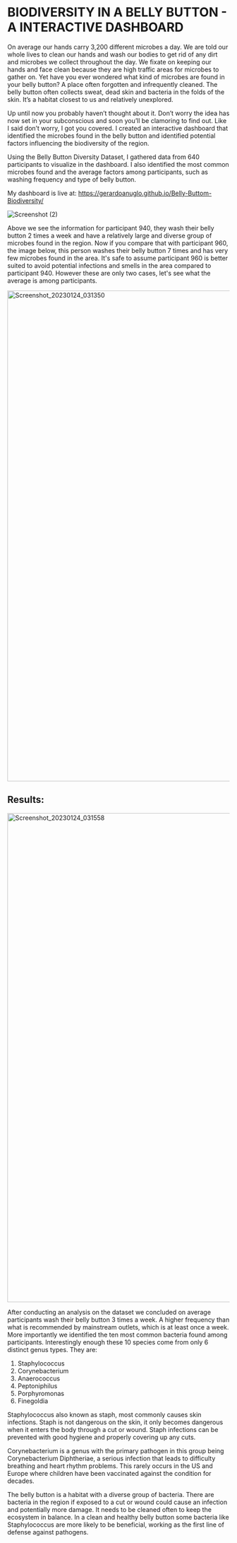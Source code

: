 # BIODIVERSITY IN A BELLY BUTTON - A INTERACTIVE DASHBOARD

On average our hands carry 3,200 different microbes a day. We are told our whole lives to clean our hands and wash our bodies to get rid of any dirt and microbes we collect throughout the day. We fixate on keeping our hands and face clean because they are high traffic areas for microbes to gather on. Yet have you ever wondered what kind of microbes are found in your belly button?  A place often forgotten and infrequently cleaned. The belly button often collects sweat, dead skin and bacteria in the folds of the skin. It’s a habitat closest to us and relatively unexplored.
 
Up until now you probably haven’t thought about it. Don’t worry the idea has now set in your subconscious and soon you’ll be clamoring to find out. Like I said don’t worry, I got you covered. I created an interactive dashboard that identified the microbes found in the belly button and identified potential factors influencing the biodiversity of the region. 

Using the Belly Button Diversity Dataset, I gathered data from 640 participants to visualize in the dashboard. I also identified the most common microbes found and the average factors among participants, such as washing frequency and type of belly button. 

My dashboard is live at: https://gerardoanuglo.github.io/Belly-Buttom-Biodiversity/

![Screenshot (2)](https://user-images.githubusercontent.com/85320743/213582131-a6547f27-23f7-4ac5-b55b-5be28a2e161c.png)

Above we see the information for participant 940, they wash their belly button 2 times a week and have a relatively large and diverse group of microbes found in the region. Now if you compare that with participant 960, the image below, this person washes their belly button 7 times and has very few microbes found in the area. It's safe to assume participant 960 is better suited to avoid potential infections and smells in the area compared to participant 940. However these are only two cases, let's see what the average is among participants. 

<img width="1111" alt="Screenshot_20230124_031350" src="https://user-images.githubusercontent.com/85320743/214442103-9113ed4c-2a30-4ce6-bfae-afa754b65166.png">

## Results: 

<img width="1107" alt="Screenshot_20230124_031558" src="https://user-images.githubusercontent.com/85320743/214442294-082a6428-aa91-46e7-8777-59a6e4c53d24.png">

After conducting an analysis on the dataset we concluded on average participants wash their belly button 3 times a week. A higher frequency than what is recommended by mainstream outlets, which is at least once a week. More importantly we identified the ten most common bacteria found among participants. Interestingly enough these 10 species come from only 6 distinct genus types. They are: 

1.  Staphylococcus
2.  Corynebacterium
3.  Anaerococcus
4.  Peptoniphilus
5.  Porphyromonas
6.  Finegoldia

Staphylococcus  also known as staph, most commonly causes skin infections. Staph is not dangerous on the skin, it only becomes dangerous when it enters the body through a cut or wound. Staph infections can be prevented with good hygiene and properly covering up any cuts.

Corynebacterium is a genus with the primary pathogen in this group being Corynebacterium Diphtheriae, a serious infection that leads to difficulty breathing and heart rhythm problems. This rarely occurs in the US and Europe where children have been vaccinated against the condition for decades. 

The belly button is a habitat with a diverse group of bacteria. There are bacteria in the region if exposed to a cut or wound could cause an infection and potentially more damage. It needs to be cleaned often to keep the ecosystem in balance. In a clean and healthy belly button some bacteria like Staphylococcus are more likely to be beneficial, working as the first line of defense against pathogens. 
